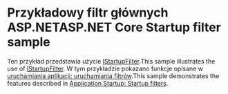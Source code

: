 # <a name="aspnet-core-startup-filter-sample"></a><span data-ttu-id="36205-101">Przykładowy filtr głównych ASP.NET</span><span class="sxs-lookup"><span data-stu-id="36205-101">ASP.NET Core Startup filter sample</span></span>

<span data-ttu-id="36205-102">Ten przykład przedstawia użycie [IStartupFilter](https://docs.microsoft.com/dotnet/api/microsoft.aspnetcore.hosting.istartupfilter).</span><span class="sxs-lookup"><span data-stu-id="36205-102">This sample illustrates the use of [IStartupFilter](https://docs.microsoft.com/dotnet/api/microsoft.aspnetcore.hosting.istartupfilter).</span></span> <span data-ttu-id="36205-103">W tym przykładzie pokazano funkcje opisane w [uruchamiania aplikacji: uruchamiania filtrów](https://docs.microsoft.com/aspnet/core/fundamentals/startup#startup-filters).</span><span class="sxs-lookup"><span data-stu-id="36205-103">This sample demonstrates the features described in [Application Startup: Startup filters](https://docs.microsoft.com/aspnet/core/fundamentals/startup#startup-filters).</span></span>
